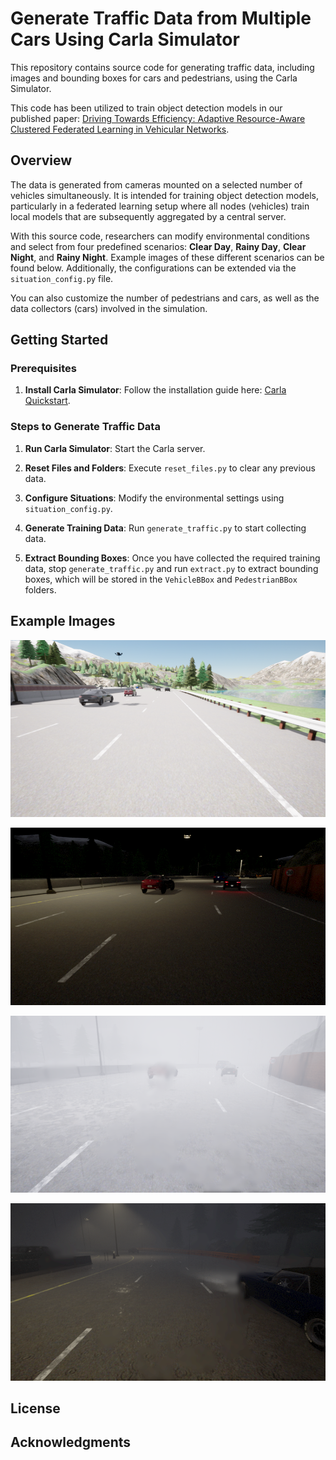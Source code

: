# Generate Traffic Data from Multiple Cars Using Carla Simulator

This repository contains source code for generating traffic data, including images and bounding boxes for cars and pedestrians, using the Carla Simulator.

This code has been utilized to train object detection models in our published paper: [Driving Towards Efficiency: Adaptive Resource-Aware Clustered Federated Learning in Vehicular Networks](https://ieeexplore.ieee.org/abstract/document/10578208).

## Overview

The data is generated from cameras mounted on a selected number of vehicles simultaneously. It is intended for training object detection models, particularly in a federated learning setup where all nodes (vehicles) train local models that are subsequently aggregated by a central server.

With this source code, researchers can modify environmental conditions and select from four predefined scenarios: **Clear Day**, **Rainy Day**, **Clear Night**, and **Rainy Night**. Example images of these different scenarios can be found below. Additionally, the configurations can be extended via the `situation_config.py` file.

You can also customize the number of pedestrians and cars, as well as the data collectors (cars) involved in the simulation.

## Getting Started

### Prerequisites

1. **Install Carla Simulator**: Follow the installation guide here: [Carla Quickstart](https://carla.readthedocs.io/en/latest/start_quickstart/).

### Steps to Generate Traffic Data

1. **Run Carla Simulator**: Start the Carla server.
  
2. **Reset Files and Folders**: Execute `reset_files.py` to clear any previous data.

3. **Configure Situations**: Modify the environmental settings using `situation_config.py`.

4. **Generate Training Data**: Run `generate_traffic.py` to start collecting data.

5. **Extract Bounding Boxes**: Once you have collected the required training data, stop `generate_traffic.py` and run `extract.py` to extract bounding boxes, which will be stored in the `VehicleBBox` and `PedestrianBBox` folders.

## Example Images

![Clear Day](https://github.com/AhmadMkhalil/Generate-Traffic-Data-From-Multiple-Cars-Using-Carla-Simunlator/blob/main/situations/clearDay.png)

![Clear Night](https://github.com/AhmadMkhalil/Generate-Traffic-Data-From-Multiple-Cars-Using-Carla-Simunlator/blob/main/situations/clearNight.png)

![Rainy Day](https://github.com/AhmadMkhalil/Generate-Traffic-Data-From-Multiple-Cars-Using-Carla-Simunlator/blob/main/situations/rainyDay.png)

![Rainy Day](https://github.com/AhmadMkhalil/Generate-Traffic-Data-From-Multiple-Cars-Using-Carla-Simunlator/blob/main/situations/rainyNight.png)


## License


## Acknowledgments

